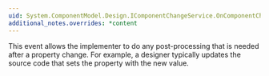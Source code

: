 ```yaml
---
uid: System.ComponentModel.Design.IComponentChangeService.OnComponentChanged(System.Object,System.ComponentModel.MemberDescriptor,System.Object,System.Object)
additional_notes.overrides: *content
---
```


<p>This event allows the implementer to do any post-processing that is needed after a property change. For example, a designer typically updates the source code that sets the property with the new value.</p>



